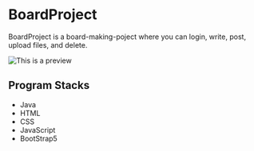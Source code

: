 # BoardProject
BoardProject is a board-making-poject where you can login, write, post, upload files, and delete.

![This is a preview]()

## Program Stacks
- Java
- HTML
- CSS
- JavaScript
- BootStrap5
